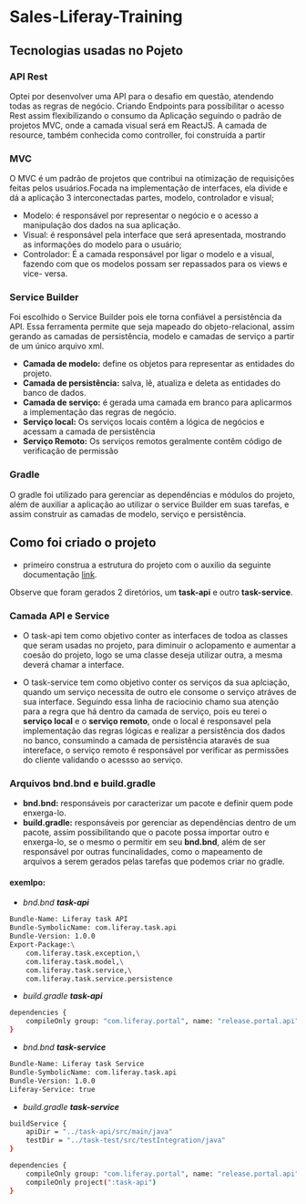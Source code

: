 # Sales-Liferay-Training  
## Tecnologias usadas no Pojeto
### API Rest
Optei por desenvolver uma API para o  desafio em questão, atendendo todas as regras de negócio. Criando Endpoints para possibilitar o acesso Rest assim flexibilizando  o consumo da Aplicação seguindo o padrão de projetos MVC, onde a camada visual será em ReactJS.
A camada de resource, também conhecida  como controller, foi construída a partir 


### MVC
O MVC é um padrão de projetos que contribui na otimização de requisições feitas pelos usuários.Focada na implementação de interfaces, ela divide e dá a aplicação 3 interconectadas partes, modelo, controlador e visual;

* Modelo: é responsável por representar o negócio e o acesso a manipulação dos dados na sua aplicação.
* Visual: é responsável pela interface que será apresentada, mostrando as informações do modelo para o usuário;
* Controlador: É a camada responsável por ligar o modelo e a visual, fazendo com que os modelos possam ser repassados para os views e vice- versa.

### Service Builder 
Foi escolhido o Service Builder pois ele torna confiável a persistência da API. Essa ferramenta permite que seja mapeado do objeto-relacional, assim gerando as camadas de persistência,  modelo e camadas de serviço a partir de um único arquivo xml.

* **Camada de modelo:** define os objetos para representar as entidades do projeto.
* **Camada de persistência:** salva, lê, atualiza e deleta as entidades do banco de dados.
* **Camada de serviço:** é gerada uma camada em branco para aplicarmos a implementação das regras de negócio.
* **Serviço local:** Os serviços locais contêm a lógica de negócios e acessam a camada de persistência
* **Serviço Remoto:** Os serviços remotos geralmente contêm código de verificação de permissão 

		
### Gradle
O gradle foi utilizado para gerenciar as dependências e módulos do projeto, além de auxiliar a aplicação ao utilizar o service Builder em suas tarefas, e assim construir as camadas de modelo, serviço e persistência.  
## Como foi criado o projeto
* primeiro construa a estrutura do projeto com o auxilio da seguinte documentação [link](https://help.liferay.com/hc/en-us/articles/360018182411-Service-Builder-Template-).  

Observe que foram gerados 2 diretórios, um **task-api** e outro **task-service**.  

### Camada API e Service 
* O task-api tem como objetivo conter as interfaces de todoa as classes que seram usadas no projeto, para diminuir o aclopamento e aumentar a coesão do projeto, logo se uma classe deseja utilizar outra, a mesma deverá chamar a interface.

* O task-service tem como objetivo conter os serviços da sua aplciação, quando um serviço necessita de outro ele consome o serviço atráves de sua interface. Seguindo essa linha de raciocinio chamo sua atenção para a regra que há dentro da camada de serviço, pois eu terei o **serviço local** e o **serviço remoto**, onde o local é responsavel pela implementação das regras lógicas e realizar a persistência dos dados no banco, consumindo a camada de persistência ataravés de sua intereface, o serviço remoto é responsável por verificar as permissões do cliente validando o acessso ao serviço.


### Arquivos bnd.bnd e build.gradle
* **bnd.bnd:** responsáveis por caracterizar um pacote e definir quem pode enxerga-lo.  
* **build.gradle:** responsáveis por gerenciar as dependências dentro de um pacote, assim possibilitando que o pacote possa importar outro e enxerga-lo, se o mesmo o permitir em seu **bnd.bnd**, além de ser responsável por outras funcinalidades, como o mapeamento de arquivos a serem gerados pelas tarefas que podemos criar no gradle.

#### exemlpo:
* *bnd.bnd **task-api***
```bash
Bundle-Name: Liferay task API
Bundle-SymbolicName: com.liferay.task.api
Bundle-Version: 1.0.0
Export-Package:\
	com.liferay.task.exception,\
	com.liferay.task.model,\
	com.liferay.task.service,\
	com.liferay.task.service.persistence
```
* *build.gradle **task-api***
```bash
dependencies {
	compileOnly group: "com.liferay.portal", name: "release.portal.api"
}
```

* *bnd.bnd **task-service***
```bash
Bundle-Name: Liferay task Service
Bundle-SymbolicName: com.liferay.task.api
Bundle-Version: 1.0.0
Liferay-Service: true
```
* *build.gradle **task-service***
```bash
buildService {
	apiDir = "../task-api/src/main/java"
	testDir = "../task-test/src/testIntegration/java"
}

dependencies {
	compileOnly group: "com.liferay.portal", name: "release.portal.api"
	compileOnly project(":task-api")
}

```
